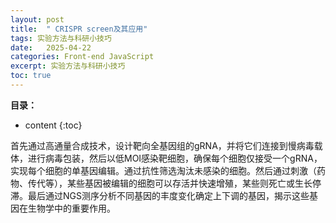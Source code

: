 ```yaml
---
layout: post
title:  " CRISPR screen及其应用"
tags: 实验方法与科研小技巧
date:   2025-04-22
categories: Front-end JavaScript
excerpt: 实验方法与科研小技巧
toc: true
---
```



**目录：**

* content
{:toc}



首先通过高通量合成技术，设计靶向全基因组的gRNA，并将它们连接到慢病毒载体，进行病毒包装，然后以低MOI感染靶细胞，确保每个细胞仅接受一个gRNA，实现每个细胞的单基因编辑。通过抗性筛选淘汰未感染的细胞。然后通过刺激（药物、传代等），某些基因被编辑的细胞可以存活并快速增殖，某些则死亡或生长停滞。最后通过NGS测序分析不同基因的丰度变化确定上下调的基因，揭示这些基因在生物学中的重要作用。
